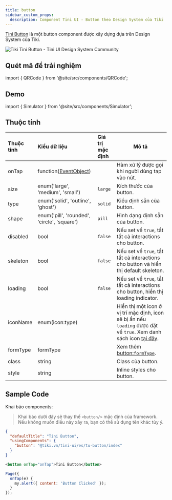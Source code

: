 ```yaml
---
title: button
sidebar_custom_props:
  description: Component Tini UI - Button theo Design System của Tiki
---
```


[Tini Button](https://www.figma.com/file/C2Nq0TcxMbe0vvuVpLY4Gh/?node-id=549%3A6274) là một button component được xây dựng dựa trên Design System của Tiki.

<img alt="Tiki Tini Button - Tini UI Design System Community" src="https://i.imgur.com/O4p4xQG.png"/>

## Quét mã để trải nghiệm

import { QRCode } from '@site/src/components/QRCode';

<QRCode page="pages/component/advance/actions/button/index" />

## Demo

import { Simulator } from '@site/src/components/Simulator';

<Simulator page="pages/component/advance/actions/button/index" />

## Thuộc tính

| Thuộc tính | Kiểu dữ liệu                                                | Giá trị mặc định | Mô tả                                                                                                                                                |
| :--------- | :---------------------------------------------------------- | :--------------- | ---------------------------------------------------------------------------------------------------------------------------------------------------- |
| onTap      | function([EventObject](/docs/framework/event/event-object)) |                  | Hàm xử lý được gọi khi người dùng tap vào nút.                                                                                                       |
| size       | enum('large', 'medium', 'small')                            | `large`          | Kích thước của button.                                                                                                                               |
| type       | enum('solid', 'outline', 'ghost')                           | `solid`          | Kiểu định sẵn của button.                                                                                                                            |
| shape      | enum('pill', 'rounded', 'circle', 'square')                 | `pill`           | Hình dạng định sẵn của button.                                                                                                                       |
| disabled   | bool                                                        | `false`          | Nếu set về `true`, tắt tất cả interactions cho button.                                                                                               |
| skeleton   | bool                                                        | `false`          | Nếu set về `true`, tắt tất cả interactions cho button và hiển thị default skeleton.                                                                  |
| loading    | bool                                                        | `false`          | Nếu set về `true`, tắt tất cả interactions cho button, hiển thị loading indicator.                                                                   |
| iconName   | enum(icon:type)                                             |                  | Hiển thị một icon ở vị trí mặc định, icon sẽ bị ẩn nếu `loading` được đặt về `true`. Xem danh sách icon [tại đây](/docs/component/basic/basic/icon). |
| formType   | formType                                                    |                  | Xem thêm [button:`formType`](/docs/component/basic/form/button).                                                                                     |
| class      | string                                                      |                  | Class của button.                                                                                                                                    |
| style      | string                                                      |                  | Inline styles cho button.                                                                                                                            |

## Sample Code

Khai báo components:

> Khai báo dưới đây sẽ thay thế `<button/>` mặc định của framework. Nếu không muốn điều này xảy ra, bạn có thể sử dụng tên khác tùy ý.

```json
{
  "defaultTitle": "Tini Button",
  "usingComponents": {
    "button": "@tiki.vn/tini-ui/es/tu-button/index"
  }
}
```

```xml
<button onTap="onTap">Tini Button</button>
```

```js
Page({
  onTap(e) {
    my.alert({ content: 'Button Clicked' });
  }
});
```
